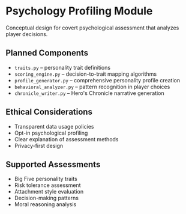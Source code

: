 # Psychology Profiling Module

Conceptual design for covert psychological assessment that analyzes player decisions.

## Planned Components
- `traits.py` – personality trait definitions
- `scoring_engine.py` – decision-to-trait mapping algorithms
- `profile_generator.py` – comprehensive personality profile creation
- `behavioral_analyzer.py` – pattern recognition in player choices
- `chronicle_writer.py` – Hero's Chronicle narrative generation

## Ethical Considerations
- Transparent data usage policies
- Opt-in psychological profiling
- Clear explanation of assessment methods
- Privacy-first design

## Supported Assessments
- Big Five personality traits
- Risk tolerance assessment
- Attachment style evaluation
- Decision-making patterns
- Moral reasoning analysis
